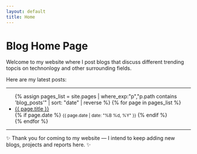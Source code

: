 ```yaml
---
layout: default
title: Home
---
```


# Blog Home Page

Welcome to my website where I post blogs that discuss different trending topcis on technonlogy and other surrounding fields. 

Here are my latest posts:

---

<ul>
  {% assign pages_list = site.pages | where_exp:"p","p.path contains 'blog_posts'" | sort: "date" | reverse %}
  {% for page in pages_list %}
    <li>
      <a href="{{ page.url | relative_url }}">{{ page.title }}</a><br>
      {% if page.date %}
      <small>{{ page.date | date: "%B %d, %Y" }}</small>
      {% endif %}
    </li>
  {% endfor %}
</ul>

---

✨ Thank you for coming to my website — I intend to keep adding new blogs, projects and reports here. ✨
